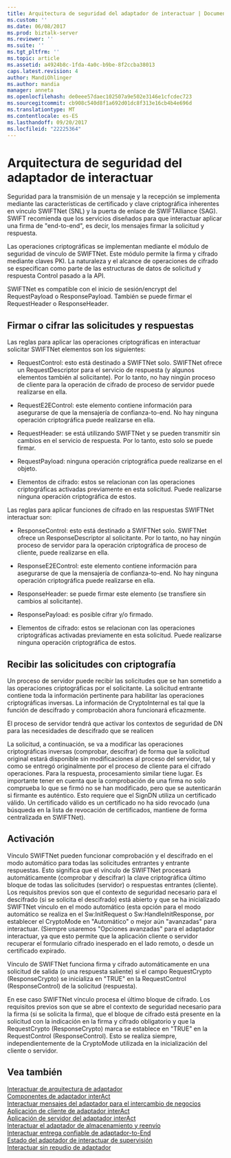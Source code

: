 ```yaml
---
title: Arquitectura de seguridad del adaptador de interactuar | Documentos de Microsoft
ms.custom: ''
ms.date: 06/08/2017
ms.prod: biztalk-server
ms.reviewer: ''
ms.suite: ''
ms.tgt_pltfrm: ''
ms.topic: article
ms.assetid: a4924b8c-1fda-4a0c-b9be-8f2ccba38013
caps.latest.revision: 4
author: MandiOhlinger
ms.author: mandia
manager: anneta
ms.openlocfilehash: de0eee57daec102507a9e502e3146e1cfcdec723
ms.sourcegitcommit: cb908c540d8f1a692d01dc8f313e16cb4b4e696d
ms.translationtype: MT
ms.contentlocale: es-ES
ms.lasthandoff: 09/20/2017
ms.locfileid: "22225364"
---
```

# <a name="interact-adapter-security-architecture"></a>Arquitectura de seguridad del adaptador de interactuar
Seguridad para la transmisión de un mensaje y la recepción se implementa mediante las características de certificado y clave criptográfica inherentes en vínculo SWIFTNet (SNL) y la puerta de enlace de SWIFTAlliance (SAG). SWIFT recomienda que los servicios diseñados para que interactuar aplicar una firma de "end-to-end", es decir, los mensajes firmar la solicitud y respuesta.  
  
 Las operaciones criptográficas se implementan mediante el módulo de seguridad de vínculo de SWIFTNet. Este módulo permite la firma y cifrado mediante claves PKI. La naturaleza y el alcance de operaciones de cifrado se especifican como parte de las estructuras de datos de solicitud y respuesta Control pasado a la API.  
  
 SWIFTNet es compatible con el inicio de sesión/encrypt del RequestPayload o ResponsePayload. También se puede firmar el RequestHeader o ResponseHeader.  
  
## <a name="signingencrypting-requests-and-responses"></a>Firmar o cifrar las solicitudes y respuestas  
 Las reglas para aplicar las operaciones criptográficas en interactuar solicitar SWIFTNet elementos son los siguientes:  
  
-   RequestControl: esto está destinado a SWIFTNet solo. SWIFTNet ofrece un RequestDescriptor para el servicio de respuesta (y algunos elementos también al solicitante). Por lo tanto, no hay ningún proceso de cliente para la operación de cifrado de proceso de servidor puede realizarse en ella.  
  
-   RequestE2EControl: este elemento contiene información para asegurarse de que la mensajería de confianza-to-end. No hay ninguna operación criptográfica puede realizarse en ella.  
  
-   RequestHeader: se está utilizando SWIFTNet y se pueden transmitir sin cambios en el servicio de respuesta. Por lo tanto, esto solo se puede firmar.  
  
-   RequestPayload: ninguna operación criptográfica puede realizarse en el objeto.  
  
-   Elementos de cifrado: estos se relacionan con las operaciones criptográficas activadas previamente en esta solicitud. Puede realizarse ninguna operación criptográfica de estos.  
  
 Las reglas para aplicar funciones de cifrado en las respuestas SWIFTNet interactuar son:  
  
-   ResponseControl: esto está destinado a SWIFTNet solo. SWIFTNet ofrece un ResponseDescriptor al solicitante. Por lo tanto, no hay ningún proceso de servidor para la operación criptográfica de proceso de cliente, puede realizarse en ella.  
  
-   ResponseE2EControl: este elemento contiene información para asegurarse de que la mensajería de confianza-to-end. No hay ninguna operación criptográfica puede realizarse en ella.  
  
-   ResponseHeader: se puede firmar este elemento (se transfiere sin cambios al solicitante).  
  
-   ResponsePayload: es posible cifrar y/o firmado.  
  
-   Elementos de cifrado: estos se relacionan con las operaciones criptográficas activadas previamente en esta solicitud. Puede realizarse ninguna operación criptográfica de estos.  
  
## <a name="receiving-requests-with-cryptography"></a>Recibir las solicitudes con criptografía  
 Un proceso de servidor puede recibir las solicitudes que se han sometido a las operaciones criptográficas por el solicitante. La solicitud entrante contiene toda la información pertinente para habilitar las operaciones criptográficas inversas. La información de CryptoInternal es tal que la función de descifrado y comprobación ahora funcionará eficazmente.  
  
 El proceso de servidor tendrá que activar los contextos de seguridad de DN para las necesidades de descifrado que se realicen  
  
 La solicitud, a continuación, se va a modificar las operaciones criptográficas inversas (comprobar, descifrar) de forma que la solicitud original estará disponible sin modificaciones al proceso del servidor, tal y como se entregó originalmente por el proceso de cliente para el cifrado operaciones. Para la respuesta, procesamiento similar tiene lugar. Es importante tener en cuenta que la comprobación de una firma no solo comprueba lo que se firmó no se han modificado, pero que se autenticarán si firmante es auténtico. Esto requiere que el SignDN utiliza un certificado válido. Un certificado válido es un certificado no ha sido revocado (una búsqueda en la lista de revocación de certificados, mantiene de forma centralizada en SWIFTNet).  
  
## <a name="activation"></a>Activación  
 Vínculo SWIFTNet pueden funcionar comprobación y el descifrado en el modo automático para todas las solicitudes entrantes y entrante respuestas. Esto significa que el vínculo de SWIFTNet procesará automáticamente (comprobar y descifrar) la clave criptográfica último bloque de todas las solicitudes (servidor) o respuestas entrantes (cliente). Los requisitos previos son que el contexto de seguridad necesario para el descifrado (si se solicita el descifrado) está abierto y que se ha inicializado SWIFTNet vínculo en el modo automático (esta opción para el modo automático se realiza en el Sw:InitRequest o Sw:HandleInitResponse, por establecer el CryptoMode en "Automático" o mejor aún "avanzadas" para interactuar. (Siempre usaremos "Opciones avanzadas" para el adaptador interactuar, ya que esto permite que la aplicación cliente o servidor recuperar el formulario cifrado inesperado en el lado remoto, o desde un certificado expirado.  
  
 Vínculo de SWIFTNet funciona firma y cifrado automáticamente en una solicitud de salida (o una respuesta saliente) si el campo RequestCrypto (ResponseCrypto) se inicializa en "TRUE" en la RequestControl (ResponseControl) de la solicitud (respuesta).  
  
 En ese caso SWIFTNet vínculo procesa el último bloque de cifrado. Los requisitos previos son que se abre el contexto de seguridad necesario para la firma (si se solicita la firma), que el bloque de cifrado está presente en la solicitud con la indicación en la firma y cifrado obligatorio y que la RequestCrypto (ResponseCrypto) marca se establece en "TRUE" en la RequestControl (ResponseControl). Esto se realiza siempre, independientemente de la CryptoMode utilizada en la inicialización del cliente o servidor.  
  
## <a name="see-also"></a>Vea también  
 [Interactuar de arquitectura de adaptador](../../adapters-and-accelerators/fileact-interact/interact-adapter-architecture.md)   
 [Componentes de adaptador interAct](../../adapters-and-accelerators/fileact-interact/interact-adapter-components.md)   
 [Interactuar mensajes del adaptador para el intercambio de negocios](../../adapters-and-accelerators/fileact-interact/interact-adapter-messages-for-business-exchange.md)   
 [Aplicación de cliente de adaptador interAct](../../adapters-and-accelerators/fileact-interact/interact-adapter-client-application.md)   
 [Aplicación de servidor del adaptador interAct](../../adapters-and-accelerators/fileact-interact/interact-adapter-server-application.md)   
 [Interactuar el adaptador de almacenamiento y reenvío](../../adapters-and-accelerators/fileact-interact/interact-adapter-store-and-forward.md)   
 [Interactuar entrega confiable de adaptador-to-End](../../adapters-and-accelerators/fileact-interact/interact-adapter-end-to-end-reliable-delivery.md)   
 [Estado del adaptador de interactuar de supervisión](../../adapters-and-accelerators/fileact-interact/interact-adapter-status-monitoring.md)   
 [Interactuar sin repudio de adaptador](../../adapters-and-accelerators/fileact-interact/interact-adapter-non-repudiation.md)